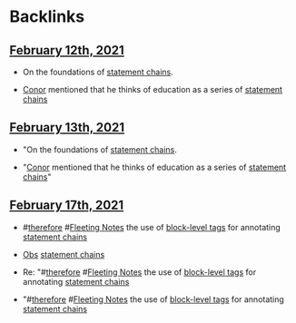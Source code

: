 
# Backlinks
## [February 12th, 2021](<February 12th, 2021.md>)
- On the foundations of [statement chains](<statement chains.md>).

- [Conor](<Conor.md>) mentioned that he thinks of education as a series of [statement chains](<statement chains.md>)

## [February 13th, 2021](<February 13th, 2021.md>)
- "On the foundations of [statement chains](<statement chains.md>).

- "[Conor](<Conor.md>) mentioned that he thinks of education as a series of [statement chains](<statement chains.md>)"

## [February 17th, 2021](<February 17th, 2021.md>)
- #[therefore](<therefore.md>) #[Fleeting Notes](<Fleeting Notes.md>) the use of [block-level tags](<block-level tags.md>) for annotating [statement chains](<statement chains.md>)

- [Obs](<Obs.md>) [statement chains](<statement chains.md>)

- Re: "#[therefore](<therefore.md>) #[Fleeting Notes](<Fleeting Notes.md>) the use of [block-level tags](<block-level tags.md>) for annotating [statement chains](<statement chains.md>)

- "#[therefore](<therefore.md>) #[Fleeting Notes](<Fleeting Notes.md>) the use of [block-level tags](<block-level tags.md>) for annotating [statement chains](<statement chains.md>)

